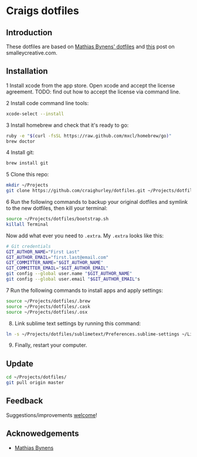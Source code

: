 # Craigs dotfiles


## Introduction
These dotfiles are based on [Mathias Bynens' dotfiles](https://github.com/mathiasbynens/dotfiles) and [this](http://blog.smalleycreative.com/tutorials/using-git-and-github-to-manage-your-dotfiles/) post on smalleycreative.com.


## Installation

1 Install xcode from the app store.  Open xcode and accept the license agreement.  TODO: find out how to accept the license via command line.

2 Install code command line tools:
```bash
xcode-select --install
```

3 Install homebrew and check that it's ready to go:
```bash
ruby -e "$(curl -fsSL https://raw.github.com/mxcl/homebrew/go)"
brew doctor
```

4 Install git:
```bash
brew install git
```

5 Clone this repo:
```bash
mkdir ~/Projects
git clone https://github.com/craighurley/dotfiles.git ~/Projects/dotfiles
```

6 Run the following commands to backup your original dotfiles and symlink to the new dotfiles, then kill your terminal:
```bash
source ~/Projects/dotfiles/bootstrap.sh
killall Terminal
```
Now add what ever you need to `.extra`.
My `.extra` looks like this:
```bash
# Git credentials
GIT_AUTHOR_NAME="First Last"
GIT_AUTHOR_EMAIL="first.last@email.com"
GIT_COMMITTER_NAME="$GIT_AUTHOR_NAME"
GIT_COMMITTER_EMAIL="$GIT_AUTHOR_EMAIL"
git config --global user.name "$GIT_AUTHOR_NAME"
git config --global user.email "$GIT_AUTHOR_EMAIL"s
```

7 Run the following commands to install apps and apply settings:
```bash
source ~/Projects/dotfiles/.brew
source ~/Projects/dotfiles/.cask
source ~/Projects/dotfiles/.osx
```

8. Link sublime text settings by running this command:
```bash
ln -s ~/Projects/dotfiles/sublimetext/Preferences.sublime-settings ~/Library/Application\ Support/Sublime\ Text\ 3/Packages/User/Preferences.sublime-settings
```

9. Finally, restart your computer.


## Update
```bash
cd ~/Projects/dotfiles/
git pull origin master
```


## Feedback
Suggestions/improvements [welcome](https://github.com/craighurley/dotfiles/issues)!


## Acknowedgements
* [Mathias Bynens](https://github.com/mathiasbynens)
